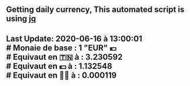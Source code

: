 ## Getting daily currency, This automated script is using [jq](https://stedolan.github.io/jq/)
## Last Update:  2020-06-16 à 13:00:01 </br># Monaie de base : 1 "EUR" 💶 </br> # Equivaut en 🇹🇳 à :  3.230592 </br> # Equivaut en 💵 à : 1.132548</br> # Equivaut en 🐱‍💻 à :  0.000119
